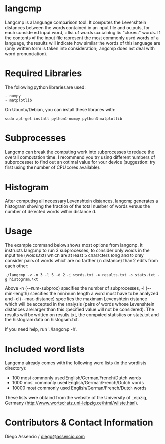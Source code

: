 langcmp
=======

Langcmp is a language comparison tool. It computes the Levenshtein distances
between the words contained in an input file and outputs, for each considered
input word, a list of words containing its "closest" words. If the contents
of the input file represent the most commonly used words of a language, the
results will indicate how similar the words of this language are (only written
form is taken into consideration; langcmp does not deal with word pronunciation).


Required Libraries
==================

The following python libraries are used:

    - numpy
    - matplotlib

On Ubuntu/Debian, you can install these libraries with:

	sudo apt-get install python3-numpy python3-matplotlib


Subprocesses
============

Langcmp can break the computing work into subprocesses to reduce the overall
computation time. I recommend you try using different numbers of subprocesses
to find out an optimal value for your device (suggestion: try first using the
number of CPU cores available).


Histogram
=========

After computing all necessary Levenshtein distances, langcmp generates a
histogram showing the fraction of the total number of words versus the number
of detected words within distance d.


Usage
=====

The example command below shows most options from langcmp. It instructs langcmp
to run 3 subprocesses, to consider only words in the input file (words.txt)
which are at least 5 characters long and to only consider pairs of words which
are no farther (in distance) than 2 edits from each other:

	./langcmp -v -n 3 -l 5 -d 2 -i words.txt -o results.txt -s stats.txt -g histogram.txt

Above -n (--num-subproc) specifies the number of subprocesses, -l (--min-length)
specifies the minimum length a word must have to be analyzed and -d (--max-distance)
specifies the maximum Levenshtein distance which will be accepted in the analysis
(pairs of words whose Levenshtein distances are larger than this specified value
will not be considered). The results will be written on results.txt, the
computed statistics on stats.txt and the histogram data on histogram.txt.

If you need help, run './langcmp -h'.


Included word lists
===================

Langcmp already comes with the following word lists (in the wordlists directory):

- 100 most commonly used English/German/French/Dutch words
- 1000 most commonly used English/German/French/Dutch words
- 10000 most commonly used English/German/French/Dutch words

These lists were obtaind from the website of the University of Leipzig, Germany
(http://www.wortschatz.uni-leipzig.de/html/wliste.html).

Contributors & Contact Information
==================================

Diego Assencio / diego@assencio.com

